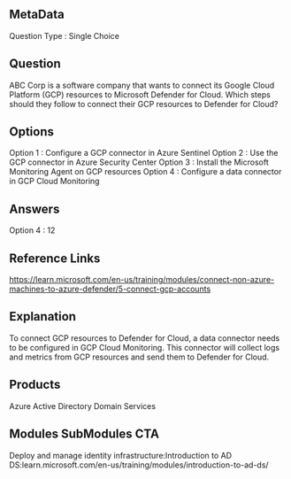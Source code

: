 ## MetaData
Question Type : Single Choice

## Question
ABC Corp is a software company that wants to connect its Google Cloud Platform (GCP) resources to Microsoft Defender for Cloud. Which steps should they follow to connect their GCP resources to Defender for Cloud?

## Options
Option 1 : Configure a GCP connector in Azure Sentinel
Option 2 : Use the GCP connector in Azure Security Center
Option 3 : Install the Microsoft Monitoring Agent on GCP resources
Option 4 : Configure a data connector in GCP Cloud Monitoring

## Answers
Option 4 : 12

## Reference Links
https://learn.microsoft.com/en-us/training/modules/connect-non-azure-machines-to-azure-defender/5-connect-gcp-accounts

## Explanation
To connect GCP resources to Defender for Cloud, a data connector needs to be configured in GCP Cloud Monitoring. This connector will collect logs and metrics from GCP resources and send them to Defender for Cloud.

## Products 
Azure Active Directory Domain Services

## Modules SubModules CTA
Deploy and manage identity infrastructure:Introduction to AD DS:learn.microsoft.com/en-us/training/modules/introduction-to-ad-ds/
